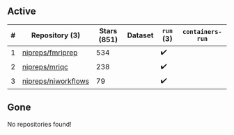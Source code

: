 ## Active
| # | Repository (3) | Stars (851) | Dataset | `run` (3) | `containers-run` |
| --- | --- | --- | --- | --- | --- |
| 1 | [nipreps/fmriprep](https://github.com/nipreps/fmriprep) | 534 |  | :heavy_check_mark: |  |
| 2 | [nipreps/mriqc](https://github.com/nipreps/mriqc) | 238 |  | :heavy_check_mark: |  |
| 3 | [nipreps/niworkflows](https://github.com/nipreps/niworkflows) | 79 |  | :heavy_check_mark: |  |

## Gone
No repositories found!
